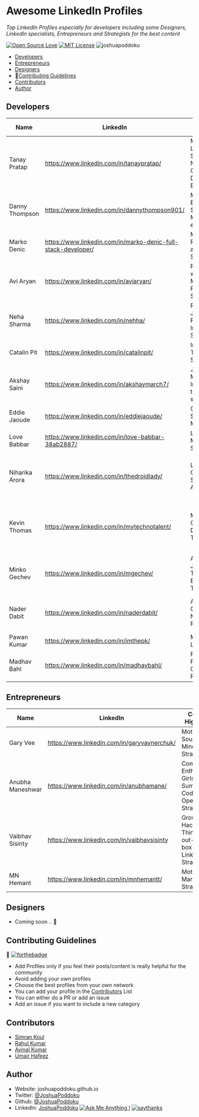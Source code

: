 # Awesome LinkedIn Profiles
*Top LinkedIn Profiles especially for developers including some Designers, LinkedIn specialists, Entrepreneurs and Strategists for the best content*

[![Open Source Love](https://badges.frapsoft.com/os/v3/open-source.svg?v=103)](https://github.com/ellerbrock/open-source-badges/)
[![MIT License](https://badges.frapsoft.com/os/mit/mit.svg?v=103)](https://opensource.org/licenses/mit-license.php)
<img src="https://komarev.com/ghpvc/?username=joshuapoddoku&label=Profile%20views&color=0e75b6&style=flat" alt="joshuapoddoku" />


- [Developers](#developers)
- [Entrepreneurs](#entrepreneurs)
- [Designers](#designers)
- 🤝[Contributing Guidelines](#contributing-guidelines)
- [Contributors](#contributors)
- [Author](#author)

## Developers

Name | LinkedIn | Content Highlights | Role/Company
--- | --- | --- | ---
Tanay Pratap | https://www.linkedin.com/in/tanaypratap/ | Motivation, Learning, Strategy, New Generation Developer Bootcamp | Engineer @Microsoft
Danny Thompson | https://www.linkedin.com/in/dannythompson901/ | Motivation, Beginner Strategies, Must for every Dev | Community Leader, Software Engineer
Marko Denic | https://www.linkedin.com/in/marko-denic-full-stack-developer/ | Motivation, Resources and Strategy | Senior Full Stack Dev
Avi Aryan | https://www.linkedin.com/in/aviaryan/ | Remote work Motivation, Freelancing Strategy | Senior Software Engineer @Toptal
Neha Sharma | https://www.linkedin.com/in/nehha/ | Resources JS and Frontend, Interview Strategy | SDM, Founder @JSLovers
Catalin Pit | https://www.linkedin.com/in/catalinpit/ | Interview Tips and Strategy | Software Enginner @TypingDNA
Akshay Saini | https://www.linkedin.com/in/akshaymarch7/ | Javascript, Motivation, Interview tips & strategies| Engineer @ Uber 
Eddie Jaoude | https://www.linkedin.com/in/eddiejaoude/ | Open Source, Motivation | Github Star 2020, Dev Rel, Full-Stack
Love Babbar  | https://www.linkedin.com/in/love-babbar-38ab2887/ | Learning, Motivation, Strategy  | SDE at Amazon, YouTuber
Niharika Arora | https://www.linkedin.com/in/thedroidlady/  | Learning, Open Source for Android | Sr. Software Engineer @ 1Mg, Google Developer Expert for Android
Kevin Thomas | https://www.linkedin.com/in/mytechnotalent/ | Micro-Courses, Developer Tutorials | Senior Software Engineer in Test at BluVector, A Comcast Company
Minko Gechev | https://www.linkedin.com/in/mgechev/ | Angular, JavaScript, TypeScript, Browser Tooling | Senior Developer Relations Engineer @ Google
Nader Dabit | https://www.linkedin.com/in/naderdabit/ | AWS, GraphQL, NextJS, React | Senior Developer Advocate @ Amazon Web Services
Pawan Kumar | https://www.linkedin.com/in/imthepk/ | Motivation, Learning | Youtuber,GDE.
Madhav Bahl| https://www.linkedin.com/in/madhavbahl/ | Productivity, Personal Growth, Resources | Software Engineer @Microsoft

## Entrepreneurs
Name | LinkedIn | Content Highlights | Role-Company
--- | --- | --- | ---
Gary Vee | https://www.linkedin.com/in/garyvaynerchuk/ | Motivation, Sound Mindset and Strategy | Entrepreneur and Investor
Anubha Maneshwar | https://www.linkedin.com/in/anubhamane/ | Community Enthusiasm, Girlscript Summer of Code, Opensource, Strategy | Founder @Girscript, Forbes 30 Under 30
Vaibhav Sisinty | https://www.linkedin.com/in/vaibhavsisinty | Growth Hacking, Thinking out-of-the-box and LinkedIn Strategy | Entrepreneur, Ex-Uber, Klook
MN Hemant| https://www.linkedin.com/in/mnhemantt/ | Motivation, Marketing Strategy | Entrepreneur

## Designers

- Coming soon .. 🚀

## Contributing Guidelines
 🤝 [![forthebadge](https://forthebadge.com/images/badges/built-with-love.svg)](https://forthebadge.com)

- Add Profiles only if you feel their posts/content is really helpful for the community
- Avoid adding your own profiles 
- Choose the best profiles from your own network
- You can add your profile in the [Contributors](#contributors) List
- You can either do a PR or add an issue 
- Add an issue if you want to include a new category

## Contributors
- [Simran Koul](https://github.com/simrankoul)
- [Rahul Kumar](https://github.com/rahulrajht)
- [Avinal Kumar](https://github.com/avinal)
- [Umair Hafeez](https://github.com/umairhm)

## Author
- Website: joshuapoddoku.github.io
- Twitter: [@JoshuaPoddoku](https://twitter.com/JoshuaPoddoku)
- Github: [@JoshuaPoddoku](https://github.com/JoshuaPoddoku)
- LinkedIn: [JoshuaPoddoku](https://www.linkedin.com/in/joshua-poddoku/)
[![Ask Me Anything !](https://img.shields.io/badge/Ask%20me-anything-1abc9c.svg)](https://GitHub.com/JoshuaPoddoku)
[![saythanks](https://img.shields.io/badge/say-thanks-ff69b4.svg)](https://saythanks.io/to/201751033%40iiitvadodara.ac.in)
